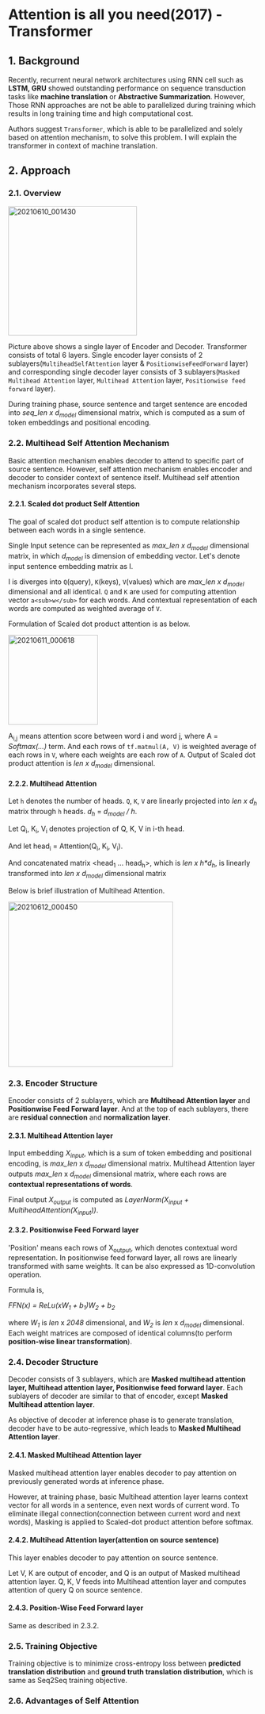 # Attention is all you need(2017) - Transformer
## 1. Background
  Recently, recurrent neural network architectures using RNN cell such as **LSTM, GRU** showed outstanding performance on sequence transduction tasks like **machine translation** or **Abstractive Summarization**.
  However, Those RNN approaches are not be able to parallelized during training which results in long training time and high computational cost.

  Authors suggest ```Transformer```, which is able to be parallelized and solely based on attention mechanism, to solve this problem. I will explain the transformer in context of machine translation.

## 2. Approach
### 2.1. Overview
<img width="260" alt="20210610_001430" src="https://user-images.githubusercontent.com/70640345/121381752-f34f7600-c980-11eb-847a-dfad6a406195.png">

  Picture above shows a single layer of Encoder and Decoder. Transformer consists of total 6 layers. Single encoder layer consists of 2 sublayers(```MultiheadSelfAttention``` layer & ```PositionwiseFeedForward``` layer) and corresponding single decoder layer consists of 3 sublayers(```Masked Multihead Attention``` layer, ```Multihead Attention``` layer, ```Positionwise feed forward``` layer).

  During training phase, source sentence and target sentence are encoded into *seq_len x d<sub>model</sub>* dimensional matrix, which is computed as a sum of token embeddings and positional encoding. 

### 2.2. Multihead Self Attention Mechanism
Basic attention mechanism enables decoder to attend to specific part of source sentence. However, self attention mechanism enables encoder and decoder to consider context of sentence itself. Multihead self attention mechanism incorporates several steps.

#### 2.2.1. Scaled dot product Self Attention
The goal of scaled dot product self attention is to compute relationship between each words in a single sentence. 

Single Input setence can be represented as *max_len x d<sub>model</sub>* dimensional matrix, in which *d<sub>model</sub>* is dimension of embedding vector.
Let's denote input sentence embedding matrix as I. 

I is diverges into ```Q```(query), ```K```(keys), ```V```(values) which are *max_len x d<sub>model</sub>* dimensional and all identical. 
```Q``` and ```K``` are used for computing attention vector ```a<sub>w</sub>``` for each words. And contextual representation of each words are computed as weighted average of ```V```.

Formulation of Scaled dot product attention is as below.

<img width="181" alt="20210611_000618" src="https://user-images.githubusercontent.com/70640345/121549583-f44bda80-ca48-11eb-9263-9dbea6ecb0f7.png">

A<sub>i,j</sub> means attention score between word i and word j, where A = *Softmax(...)* term.
And each rows of ```tf.matmul(A, V)``` is weighted average of each rows in ```V```, where each weights are each row of ```A```. Output of Scaled dot product attention is *len x d<sub>model</sub>* dimensional.

#### 2.2.2. Multihead Attention
Let ```h``` denotes the number of heads.
```Q```, ```K```, ```V``` are linearly projected into *len x d<sub>h</sub>* matrix through ```h``` heads. *d<sub>h</sub>* = *d<sub>model</sub> / h*.

Let Q<sub>i</sub>, K<sub>i</sub>, V<sub>i</sub> denotes projection of Q, K, V in i-th head. 

And let head<sub>i</sub> = Attention(Q<sub>i</sub>, K<sub>i</sub>, V<sub>i</sub>).

And concatenated matrix <head<sub>1</sub> ... head<sub>h</sub>>, which is <i>len x h*d<sub>h</sub></i>, is linearly transformed into *len x d<sub>model</sub>* dimensional matrix

Below is brief illustration of Multihead Attention.

<img width="333" alt="20210612_000450" src="https://user-images.githubusercontent.com/70640345/121707774-e1e9a380-cb11-11eb-9497-5b68884c9fe4.png">




### 2.3. Encoder Structure
Encoder consists of 2 sublayers, which are **Multihead Attention layer** and **Positionwise Feed Forward layer**. And at the top of each sublayers, there are **residual connection** and **normalization layer**.

#### 2.3.1. Multihead Attention layer
Input embedding *X<sub>input</sub>*, which is a sum of token embedding and positional encoding, is *max_len* x *d<sub>model</sub>* dimensional matrix.
Multihead Attention layer outputs *max_len* x *d<sub>model</sub>* dimensional matrix, where each rows are **contextual representations of words**.

Final output *X<sub>output</sub>* is computed as *LayerNorm(X<sub>input</sub> + MultiheadAttention(X<sub>input</sub>))*.

#### 2.3.2. Positionwise Feed Forward layer
'Position' means each rows of X<sub>output</sub>, which denotes contextual word representation. In positionwise feed forward layer, all rows are linearly transformed with same weights. It can be also expressed as 1D-convolution operation.  

Formula is, 

*FFN(x) = ReLu(xW<sub>1</sub> + b<sub>1</sub>)W<sub>2</sub> + b<sub>2</sub>*

where *W<sub>1</sub>* is *len* x *2048* dimensional, and *W<sub>2</sub>* is *len* x *d<sub>model</sub>* dimensional.
Each weight matrices are composed of identical columns(to perform **position-wise linear transformation**).  

### 2.4. Decoder Structure
Decoder consists of 3 sublayers, which are **Masked multihead attention layer, Multihead attention layer, Positionwise feed forward layer**. Each sublayers of decoder are similar to that of encoder, except **Masked Multihead attention layer**.

As objective of decoder at inference phase is to generate translation, decoder have to be auto-regressive, which leads to **Masked Multihead Attention layer**.    
#### 2.4.1. Masked Multihead Attention layer
Masked multihead attention layer enables decoder to pay attention on previously generated words at inference phase.

However, at training phase, basic Multihead attention layer learns context vector for all words in a sentence, even next words of current word.
To eliminate illegal connection(connection between current word and next words), Masking is applied to Scaled-dot product attention before softmax.

#### 2.4.2. Multihead Attention layer(attention on source sentence)
This layer enables decoder to pay attention on source sentence. 

Let V, K are output of encoder, and Q is an output of Masked multihead attention layer. Q, K, V feeds into Multihead attention layer and computes attention of query Q on source sentence.  

#### 2.4.3. Position-Wise Feed Forward layer
Same as described in 2.3.2.

### 2.5. Training Objective
Training objective is to minimize cross-entropy loss between **predicted translation distribution** and **ground truth translation distribution**, which is same as Seq2Seq training objective.

### 2.6. Advantages of Self Attention
